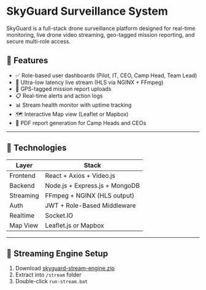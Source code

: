 # SkyGuard Surveillance System

SkyGuard is a full-stack drone surveillance platform designed for real-time monitoring, live drone video streaming, geo-tagged mission reporting, and secure multi-role access.

## 🚀 Features

- ✅ Role-based user dashboards (Pilot, IT, CEO, Camp Head, Team Lead)
- 📡 Ultra-low latency live stream (HLS via NGINX + FFmpeg)
- 📍 GPS-tagged mission report uploads
- 📋 Real-time alerts and action logs
- 📊 Stream health monitor with uptime tracking
- 🗺️ Interactive Map view (Leaflet or Mapbox)
- 📁 PDF report generation for Camp Heads and CEOs

---

## 🧰 Technologies

| Layer       | Stack                            |
|-------------|----------------------------------|
| Frontend    | React + Axios + Video.js         |
| Backend     | Node.js + Express.js + MongoDB   |
| Streaming   | FFmpeg + NGINX (HLS output)      |
| Auth        | JWT + Role-Based Middleware      |
| Realtime    | Socket.IO                        |
| Map View    | Leaflet.js or Mapbox             |

---

## 🎥 Streaming Engine Setup

1. Download [skyguard-stream-engine.zip](https://drive.google.com/file/d/1J_b726cGp1bK6yr5ZM3FMN0LtA5QbOvs/view?usp=sharing)
2. Extract into `/stream` folder
3. Double-click `run-stream.bat`

